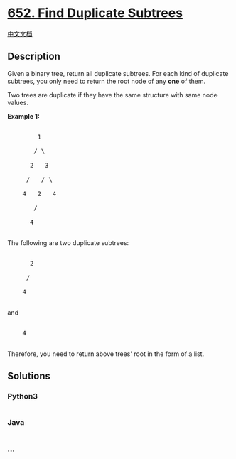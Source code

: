# [652. Find Duplicate Subtrees](https://leetcode.com/problems/find-duplicate-subtrees)

[中文文档](/solution/0600-0699/0652.Find%20Duplicate%20Subtrees/README.md)

## Description
<p>Given a binary tree, return all duplicate subtrees. For each kind of duplicate subtrees, you only need to return the root node of any <b>one</b> of them.</p>



<p>Two trees are duplicate if they have the same structure with same node values.</p>



<p><b>Example 1: </b></p>



<pre>

        1

       / \

      2   3

     /   / \

    4   2   4

       /

      4

</pre>



<p>The following are two duplicate subtrees:</p>



<pre>

      2

     /

    4

</pre>



<p>and</p>



<pre>

    4

</pre>

Therefore, you need to return above trees&#39; root in the form of a list.


## Solutions


<!-- tabs:start -->

### **Python3**

```python

```

### **Java**

```java

```

### **...**
```

```

<!-- tabs:end -->